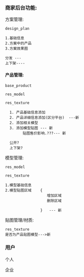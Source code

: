 ### 商家后台功能:
方案管理: 
    
    design_plan
    
    1.基础信息
    2.方案中的产品
    3.方案效果图
    
    分发 ---
    上下架----
    
#### 产品管理:

    base_product
    
    res_model 
        
    res_texture
    
      1. 产品基础信息添加  
      2. 产品详细信息添加(区分平台)  ---新
      2. 添加相关模型
      3. 添加模型贴图 --- 新
            贴图售价影响.???--- 新
            
      公开?
      上下架?
        
模型管理:
    
    res_model 
    
    res_texture
    
    1.模型基础信息
    2.模型贴图区域    {
                       增加区域
                       删除区域
                       
                    }   --- 新 

贴图管理/材质:

    res_texture
    是否为产品贴图模型--->新

### 用户
   个人

   企业